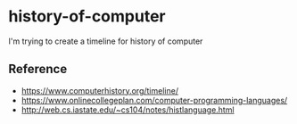 # history-of-computer
I'm trying to create a timeline for history of computer

## Reference
- https://www.computerhistory.org/timeline/
- https://www.onlinecollegeplan.com/computer-programming-languages/
- http://web.cs.iastate.edu/~cs104/notes/histlanguage.html
